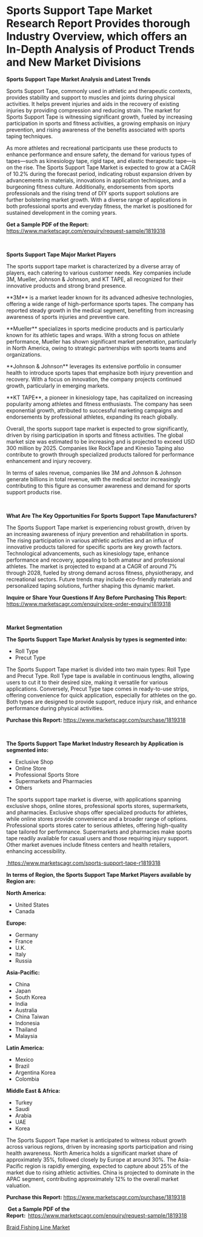 <p><h1>Sports Support Tape Market Research Report Provides thorough Industry Overview, which offers an In-Depth Analysis of Product Trends and New Market Divisions</h1></p><p><strong>Sports Support Tape Market Analysis and Latest Trends</strong></p>
<p><p>Sports Support Tape, commonly used in athletic and therapeutic contexts, provides stability and support to muscles and joints during physical activities. It helps prevent injuries and aids in the recovery of existing injuries by providing compression and reducing strain. The market for Sports Support Tape is witnessing significant growth, fueled by increasing participation in sports and fitness activities, a growing emphasis on injury prevention, and rising awareness of the benefits associated with sports taping techniques.</p><p>As more athletes and recreational participants use these products to enhance performance and ensure safety, the demand for various types of tapes—such as kinesiology tape, rigid tape, and elastic therapeutic tape—is on the rise. The Sports Support Tape Market is expected to grow at a CAGR of 10.2% during the forecast period, indicating robust expansion driven by advancements in materials, innovations in application techniques, and a burgeoning fitness culture. Additionally, endorsements from sports professionals and the rising trend of DIY sports support solutions are further bolstering market growth. With a diverse range of applications in both professional sports and everyday fitness, the market is positioned for sustained development in the coming years.</p></p>
<p><strong>Get a Sample PDF of the Report:&nbsp;</strong> <a href="https://www.marketscagr.com/enquiry/request-sample/1819318?utm_campaign=2039&utm_medium=2&utm_source=Github&utm_content=ia&utm_term=04042025&utm_id=sports-support-tape">https://www.marketscagr.com/enquiry/request-sample/1819318</a></p>
<p>&nbsp;</p>
<p><strong>Sports Support Tape Major Market Players</strong></p>
<p><p>The sports support tape market is characterized by a diverse array of players, each catering to various customer needs. Key companies include 3M, Mueller, Johnson & Johnson, and KT TAPE, all recognized for their innovative products and strong brand presence.</p><p>**3M** is a market leader known for its advanced adhesive technologies, offering a wide range of high-performance sports tapes. The company has reported steady growth in the medical segment, benefiting from increasing awareness of sports injuries and preventive care.</p><p>**Mueller** specializes in sports medicine products and is particularly known for its athletic tapes and wraps. With a strong focus on athlete performance, Mueller has shown significant market penetration, particularly in North America, owing to strategic partnerships with sports teams and organizations.</p><p>**Johnson & Johnson** leverages its extensive portfolio in consumer health to introduce sports tapes that emphasize both injury prevention and recovery. With a focus on innovation, the company projects continued growth, particularly in emerging markets.</p><p>**KT TAPE**, a pioneer in kinesiology tape, has capitalized on increasing popularity among athletes and fitness enthusiasts. The company has seen exponential growth, attributed to successful marketing campaigns and endorsements by professional athletes, expanding its reach globally.</p><p>Overall, the sports support tape market is expected to grow significantly, driven by rising participation in sports and fitness activities. The global market size was estimated to be increasing and is projected to exceed USD 300 million by 2025. Companies like RockTape and Kinesio Taping also contribute to growth through specialized products tailored for performance enhancement and injury recovery.</p><p>In terms of sales revenue, companies like 3M and Johnson & Johnson generate billions in total revenue, with the medical sector increasingly contributing to this figure as consumer awareness and demand for sports support products rise.</p></p>
<p>&nbsp;</p>
<p><strong>What Are The Key Opportunities For Sports Support Tape Manufacturers?</strong></p>
<p><p>The Sports Support Tape market is experiencing robust growth, driven by an increasing awareness of injury prevention and rehabilitation in sports. The rising participation in various athletic activities and an influx of innovative products tailored for specific sports are key growth factors. Technological advancements, such as kinesiology tape, enhance performance and recovery, appealing to both amateur and professional athletes. The market is projected to expand at a CAGR of around 7% through 2028, fueled by strong demand across fitness, physiotherapy, and recreational sectors. Future trends may include eco-friendly materials and personalized taping solutions, further shaping this dynamic market.</p></p>
<p><strong>Inquire or Share Your Questions If Any Before Purchasing This Report:</strong> <a href="https://www.marketscagr.com/enquiry/pre-order-enquiry/1819318?utm_campaign=2039&utm_medium=2&utm_source=Github&utm_content=ia&utm_term=04042025&utm_id=sports-support-tape">https://www.marketscagr.com/enquiry/pre-order-enquiry/1819318</a></p>
<p>&nbsp;</p>
<p><strong>Market Segmentation</strong></p>
<p><strong>The Sports Support Tape Market Analysis by types is segmented into:</strong></p>
<p><ul><li>Roll Type</li><li>Precut Type</li></ul></p>
<p><p>The Sports Support Tape market is divided into two main types: Roll Type and Precut Type. Roll Type tape is available in continuous lengths, allowing users to cut it to their desired size, making it versatile for various applications. Conversely, Precut Type tape comes in ready-to-use strips, offering convenience for quick application, especially for athletes on the go. Both types are designed to provide support, reduce injury risk, and enhance performance during physical activities.</p></p>
<p><strong>Purchase this Report:&nbsp;</strong><a href="https://www.marketscagr.com/purchase/1819318?utm_campaign=2039&utm_medium=2&utm_source=Github&utm_content=ia&utm_term=04042025&utm_id=sports-support-tape">https://www.marketscagr.com/purchase/1819318</a></p>
<p>&nbsp;</p>
<p><strong>The Sports Support Tape Market Industry Research by Application is segmented into:</strong></p>
<p><ul><li>Exclusive Shop</li><li>Online Store</li><li>Professional Sports Store</li><li>Supermarkets and Pharmacies</li><li>Others</li></ul></p>
<p><p>The sports support tape market is diverse, with applications spanning exclusive shops, online stores, professional sports stores, supermarkets, and pharmacies. Exclusive shops offer specialized products for athletes, while online stores provide convenience and a broader range of options. Professional sports stores cater to serious athletes, offering high-quality tape tailored for performance. Supermarkets and pharmacies make sports tape readily available for casual users and those requiring injury support. Other market avenues include fitness centers and health retailers, enhancing accessibility.</p></p>
<p><a href="https://www.marketscagr.com/sports-support-tape-r1819318?utm_campaign=2039&utm_medium=2&utm_source=Github&utm_content=ia&utm_term=04042025&utm_id=sports-support-tape">&nbsp;https://www.marketscagr.com/sports-support-tape-r1819318</a></p>
<p><strong>In terms of Region, the Sports Support Tape Market Players available by Region are:</strong></p>
<p>
    <p> <strong> North America: </strong>
        <ul>
            <li>United States</li>
            <li>Canada</li>
        </ul>
        </p> 
    <p> <strong> Europe: </strong>
        <ul>
            <li>Germany</li>
            <li>France</li>
            <li>U.K.</li>
            <li>Italy</li>
            <li>Russia</li>
        </ul>
        </p> 
    <p> <strong> Asia-Pacific: </strong>
        <ul>
            <li>China</li>
            <li>Japan</li>
            <li>South Korea</li>
            <li>India</li>
            <li>Australia</li>
            <li>China Taiwan</li>
            <li>Indonesia</li>
            <li>Thailand</li>
            <li>Malaysia</li>
        </ul>
        </p> 
    <p> <strong> Latin America: </strong>
        <ul>
            <li>Mexico</li>
            <li>Brazil</li>
            <li>Argentina Korea</li>
            <li>Colombia</li>
        </ul>
        </p> 
    <p> <strong> Middle East & Africa: </strong>
        <ul>
            <li>Turkey</li>
            <li>Saudi</li>
            <li>Arabia</li>
            <li>UAE</li>
            <li>Korea</li>
        </ul>
    </p>
    </p>
<p><p>The Sports Support Tape market is anticipated to witness robust growth across various regions, driven by increasing sports participation and rising health awareness. North America holds a significant market share of approximately 35%, followed closely by Europe at around 30%. The Asia-Pacific region is rapidly emerging, expected to capture about 25% of the market due to rising athletic activities. China is projected to dominate in the APAC segment, contributing approximately 12% to the overall market valuation.</p></p>
<p><strong>Purchase this Report: </strong><a href="https://www.marketscagr.com/purchase/1819318?utm_campaign=2039&utm_medium=2&utm_source=Github&utm_content=ia&utm_term=04042025&utm_id=sports-support-tape">https://www.marketscagr.com/purchase/1819318</a></p>
<p>&nbsp;<strong>Get a Sample PDF of the Report:&nbsp;&nbsp;</strong><a href="https://www.marketscagr.com/enquiry/request-sample/1819318?utm_campaign=2039&utm_medium=2&utm_source=Github&utm_content=ia&utm_term=04042025&utm_id=sports-support-tape">https://www.marketscagr.com/enquiry/request-sample/1819318</a></p>
<p><strong></strong></p>
<p><p><a href="https://github.com/SamiaChowdhury801/Market-Research-Report-List-2/blob/main/braid-fishing-line-market.md?utm_campaign=2039&utm_medium=2&utm_source=Github&utm_content=ia&utm_term=04042025&utm_id=sports-support-tape">Braid Fishing Line Market</a></p></p>